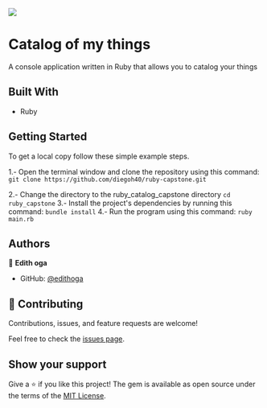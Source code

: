 ![](https://img.shields.io/badge/Microverse-blueviolet)

# Catalog of my things

A console application written in Ruby that allows you to catalog your things

## Built With

- Ruby


## Getting Started

To get a local copy follow these simple example steps.

1.- Open the terminal window and clone the repository using this command:
`git clone https://github.com/diegoh40/ruby-capstone.git`

2.- Change the directory to the ruby_catalog_capstone directory
`cd ruby_capstone`
3.- Install the project's dependencies by running this command:
`bundle install`
4.- Run the program using this command:
`ruby main.rb`


## Authors

👤 **Edith oga**
- GitHub: [@edithoga](https://github.com/vigehi)


## 🤝 Contributing

Contributions, issues, and feature requests are welcome!

Feel free to check the [issues page](../../issues/).

## Show your support

Give a ⭐️ if you like this project!
The gem is available as open source under the terms of the [MIT License](https://opensource.org/licenses/MIT).
